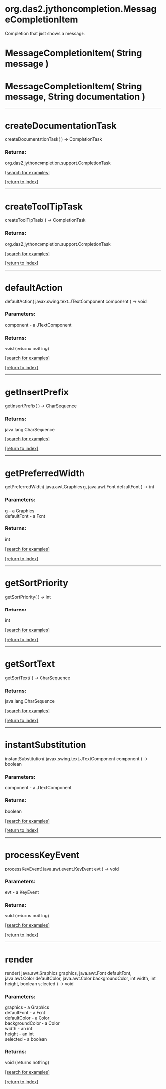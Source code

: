 # org.das2.jythoncompletion.MessageCompletionItem

Completion that just shows a message.

# MessageCompletionItem( String message )


# MessageCompletionItem( String message, String documentation )


***
<a name="createDocumentationTask"></a>
# createDocumentationTask
createDocumentationTask(  ) &rarr; CompletionTask



### Returns:
org.das2.jythoncompletion.support.CompletionTask


<a href="https://github.com/autoplot/dev/search?q=createDocumentationTask&unscoped_q=createDocumentationTask">[search for examples]</a>

<a href="https://github.com/autoplot/documentation/blob/master/javadoc/index-all.md">[return to index]</a>

***
<a name="createToolTipTask"></a>
# createToolTipTask
createToolTipTask(  ) &rarr; CompletionTask



### Returns:
org.das2.jythoncompletion.support.CompletionTask


<a href="https://github.com/autoplot/dev/search?q=createToolTipTask&unscoped_q=createToolTipTask">[search for examples]</a>

<a href="https://github.com/autoplot/documentation/blob/master/javadoc/index-all.md">[return to index]</a>

***
<a name="defaultAction"></a>
# defaultAction
defaultAction( javax.swing.text.JTextComponent component ) &rarr; void



### Parameters:
component - a JTextComponent

### Returns:
void (returns nothing)


<a href="https://github.com/autoplot/dev/search?q=defaultAction&unscoped_q=defaultAction">[search for examples]</a>

<a href="https://github.com/autoplot/documentation/blob/master/javadoc/index-all.md">[return to index]</a>

***
<a name="getInsertPrefix"></a>
# getInsertPrefix
getInsertPrefix(  ) &rarr; CharSequence



### Returns:
java.lang.CharSequence


<a href="https://github.com/autoplot/dev/search?q=getInsertPrefix&unscoped_q=getInsertPrefix">[search for examples]</a>

<a href="https://github.com/autoplot/documentation/blob/master/javadoc/index-all.md">[return to index]</a>

***
<a name="getPreferredWidth"></a>
# getPreferredWidth
getPreferredWidth( java.awt.Graphics g, java.awt.Font defaultFont ) &rarr; int



### Parameters:
g - a Graphics
<br>defaultFont - a Font

### Returns:
int


<a href="https://github.com/autoplot/dev/search?q=getPreferredWidth&unscoped_q=getPreferredWidth">[search for examples]</a>

<a href="https://github.com/autoplot/documentation/blob/master/javadoc/index-all.md">[return to index]</a>

***
<a name="getSortPriority"></a>
# getSortPriority
getSortPriority(  ) &rarr; int



### Returns:
int


<a href="https://github.com/autoplot/dev/search?q=getSortPriority&unscoped_q=getSortPriority">[search for examples]</a>

<a href="https://github.com/autoplot/documentation/blob/master/javadoc/index-all.md">[return to index]</a>

***
<a name="getSortText"></a>
# getSortText
getSortText(  ) &rarr; CharSequence



### Returns:
java.lang.CharSequence


<a href="https://github.com/autoplot/dev/search?q=getSortText&unscoped_q=getSortText">[search for examples]</a>

<a href="https://github.com/autoplot/documentation/blob/master/javadoc/index-all.md">[return to index]</a>

***
<a name="instantSubstitution"></a>
# instantSubstitution
instantSubstitution( javax.swing.text.JTextComponent component ) &rarr; boolean



### Parameters:
component - a JTextComponent

### Returns:
boolean


<a href="https://github.com/autoplot/dev/search?q=instantSubstitution&unscoped_q=instantSubstitution">[search for examples]</a>

<a href="https://github.com/autoplot/documentation/blob/master/javadoc/index-all.md">[return to index]</a>

***
<a name="processKeyEvent"></a>
# processKeyEvent
processKeyEvent( java.awt.event.KeyEvent evt ) &rarr; void



### Parameters:
evt - a KeyEvent

### Returns:
void (returns nothing)


<a href="https://github.com/autoplot/dev/search?q=processKeyEvent&unscoped_q=processKeyEvent">[search for examples]</a>

<a href="https://github.com/autoplot/documentation/blob/master/javadoc/index-all.md">[return to index]</a>

***
<a name="render"></a>
# render
render( java.awt.Graphics graphics, java.awt.Font defaultFont, java.awt.Color defaultColor, java.awt.Color backgroundColor, int width, int height, boolean selected ) &rarr; void



### Parameters:
graphics - a Graphics
<br>defaultFont - a Font
<br>defaultColor - a Color
<br>backgroundColor - a Color
<br>width - an int
<br>height - an int
<br>selected - a boolean

### Returns:
void (returns nothing)


<a href="https://github.com/autoplot/dev/search?q=render&unscoped_q=render">[search for examples]</a>

<a href="https://github.com/autoplot/documentation/blob/master/javadoc/index-all.md">[return to index]</a>

